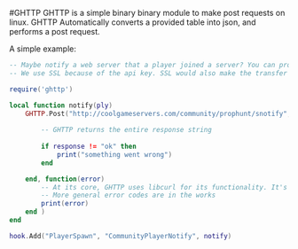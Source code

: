 #GHTTP
GHTTP is a simple binary binary module to make post requests on linux. GHTTP Automatically converts a provided table into json, and performs a post request.

A simple example:
```lua
-- Maybe notify a web server that a player joined a server? You can probably think of a better use.
-- We use SSL because of the api key. SSL would also make the transfer of other sensitive information more secure.

require('ghttp')

local function notify(ply)
	GHTTP.Post("http://coolgameservers.com/community/prophunt/snotify", { SteamID = ply:SteamID(), apikey = key }, function(response)
		
		-- GHTTP returns the entire response string
		
		if response != "ok" then
			print("something went wrong")
		end

	end, function(error)
		-- At its core, GHTTP uses libcurl for its functionality. It's error statements are simply forwarded.
		-- More general error codes are in the works
		print(error)
	end )
end

hook.Add("PlayerSpawn", "CommunityPlayerNotify", notify)
```
